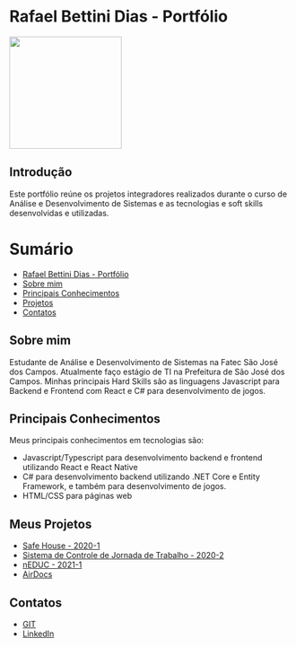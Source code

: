 # Rafael Bettini Dias - Portfólio
<img src="imagens/índice.png" width="200px"/>

## Introdução

Este portfólio reúne os projetos integradores realizados durante o curso de Análise e Desenvolvimento de Sistemas e as tecnologias e soft skills desenvolvidas e utilizadas.

# Sumário
- [Rafael Bettini Dias - Portfólio](#rafael-bettini-dias---portfólio)
- [Sobre mim](#sobre-mim)
- [Principais Conhecimentos](#principais-conhecimentos)
- [Projetos](#meus-projetos)
- [Contatos](#contatos)

## Sobre mim
Estudante de Análise e Desenvolvimento de Sistemas na Fatec São José dos Campos. Atualmente faço estágio de TI na Prefeitura de São José dos Campos.
Minhas principais Hard Skills são as linguagens Javascript para Backend e Frontend com React e C# para desenvolvimento de jogos.

## Principais Conhecimentos
Meus principais conhecimentos em tecnologias são:
* Javascript/Typescript para desenvolvimento backend e frontend utilizando React e React Native
* C# para desenvolvimento backend utilizando .NET Core e Entity Framework, e também para desenvolvimento de jogos.
* HTML/CSS para páginas web
 
 
## Meus Projetos
* [Safe House - 2020-1](https://github.com/Rafael-BD/Portifolio/blob/main/projetos/api-1.md)
* [Sistema de Controle de Jornada de Trabalho - 2020-2](https://github.com/Rafael-BD/Portifolio/blob/main/projetos/api-2.md)
* [nEDUC - 2021-1](https://github.com/Rafael-BD/Portifolio/blob/main/projetos/api-3.md)
* [AirDocs](https://github.com/Rafael-BD/Portifolio/blob/main/projetos/api-4.md)


## Contatos
* [GIT](https://github.com/Rafael-BD)
* [LinkedIn](https://www.linkedin.com/in/rafael-b-990835209/)


